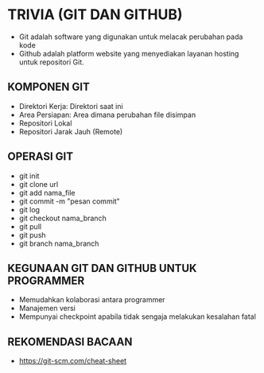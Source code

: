 # TRIVIA (GIT DAN GITHUB)
- Git adalah software yang digunakan untuk melacak perubahan pada kode <br>
- Github adalah platform website yang menyediakan layanan hosting untuk repositori Git. <br>

## KOMPONEN GIT
- Direktori Kerja: Direktori saat ini 
- Area Persiapan: Area dimana perubahan file disimpan
- Repositori Lokal
- Repositori Jarak Jauh (Remote)

## OPERASI GIT
- git init
- git clone url
- git add nama_file
- git commit -m "pesan commit"
- git log
- git checkout nama_branch
- git pull
- git push
- git branch nama_branch

## KEGUNAAN GIT DAN GITHUB UNTUK PROGRAMMER
- Memudahkan kolaborasi antara programmer
- Manajemen versi
- Mempunyai checkpoint apabila tidak sengaja melakukan kesalahan fatal

## REKOMENDASI BACAAN
- https://git-scm.com/cheat-sheet